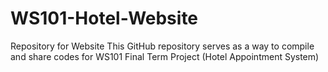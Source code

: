 # WS101-Hotel-Website
Repository for Website
This GitHub repository serves as a way to compile and share codes for WS101 Final Term Project (Hotel Appointment System)
